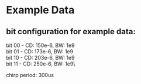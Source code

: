 # Example Data

## bit configuration for example data:
  bit 00 - CD: 150e-6, BW: 1e9\
  bit 01 - CD: 173e-6, BW: 1e9\
  bit 10 - CD: 203e-6, BW: 1e9\
  bit 11 - CD: 250e-6, BW: 1e9\

  chirp period: 300us
